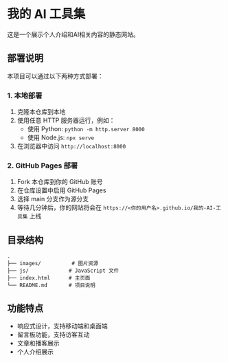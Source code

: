 # 我的 AI 工具集

这是一个展示个人介绍和AI相关内容的静态网站。

## 部署说明

本项目可以通过以下两种方式部署：

### 1. 本地部署

1. 克隆本仓库到本地
2. 使用任意 HTTP 服务器运行，例如：
   - 使用 Python: `python -m http.server 8000`
   - 使用 Node.js: `npx serve`
3. 在浏览器中访问 `http://localhost:8000`

### 2. GitHub Pages 部署

1. Fork 本仓库到你的 GitHub 账号
2. 在仓库设置中启用 GitHub Pages
3. 选择 main 分支作为源分支
4. 等待几分钟后，你的网站将会在 `https://<你的用户名>.github.io/我的-AI-工具集` 上线

## 目录结构

```
.
├── images/          # 图片资源
├── js/             # JavaScript 文件
├── index.html      # 主页面
└── README.md       # 项目说明
```

## 功能特点

- 响应式设计，支持移动端和桌面端
- 留言板功能，支持访客互动
- 文章和播客展示
- 个人介绍展示